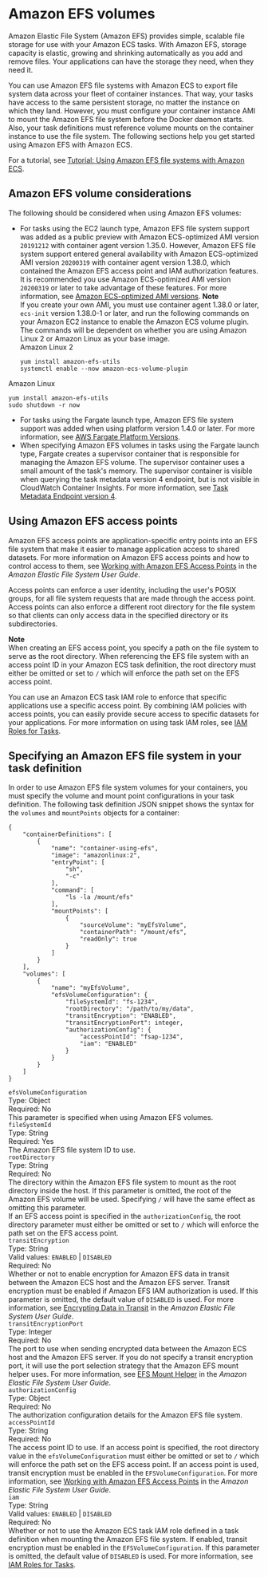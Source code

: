 # Amazon EFS volumes<a name="efs-volumes"></a>

Amazon Elastic File System \(Amazon EFS\) provides simple, scalable file storage for use with your Amazon ECS tasks\. With Amazon EFS, storage capacity is elastic, growing and shrinking automatically as you add and remove files\. Your applications can have the storage they need, when they need it\.

You can use Amazon EFS file systems with Amazon ECS to export file system data across your fleet of container instances\. That way, your tasks have access to the same persistent storage, no matter the instance on which they land\. However, you must configure your container instance AMI to mount the Amazon EFS file system before the Docker daemon starts\. Also, your task definitions must reference volume mounts on the container instance to use the file system\. The following sections help you get started using Amazon EFS with Amazon ECS\.

For a tutorial, see [Tutorial: Using Amazon EFS file systems with Amazon ECS](tutorial-efs-volumes.md)\.

## Amazon EFS volume considerations<a name="efs-volume-considerations"></a>

The following should be considered when using Amazon EFS volumes:
+ For tasks using the EC2 launch type, Amazon EFS file system support was added as a public preview with Amazon ECS\-optimized AMI version `20191212` with container agent version 1\.35\.0\. However, Amazon EFS file system support entered general availability with Amazon ECS\-optimized AMI version `20200319` with container agent version 1\.38\.0, which contained the Amazon EFS access point and IAM authorization features\. It is recommended you use Amazon ECS\-optimized AMI version `20200319` or later to take advantage of these features\. For more information, see [Amazon ECS\-optimized AMI versions](ecs-ami-versions.md)\.
**Note**  
If you create your own AMI, you must use container agent 1\.38\.0 or later, `ecs-init` version 1\.38\.0\-1 or later, and run the following commands on your Amazon EC2 instance to enable the Amazon ECS volume plugin\. The commands will be dependent on whether you are using Amazon Linux 2 or Amazon Linux as your base image\.  
Amazon Linux 2  

  ```
  yum install amazon-efs-utils
  systemctl enable --now amazon-ecs-volume-plugin
  ```
Amazon Linux  

  ```
  yum install amazon-efs-utils
  sudo shutdown -r now
  ```
+ For tasks using the Fargate launch type, Amazon EFS file system support was added when using platform version 1\.4\.0 or later\. For more information, see [AWS Fargate Platform Versions](platform_versions.md)\.
+ When specifying Amazon EFS volumes in tasks using the Fargate launch type, Fargate creates a supervisor container that is responsible for managing the Amazon EFS volume\. The supervisor container uses a small amount of the task's memory\. The supervisor container is visible when querying the task metadata version 4 endpoint, but is not visible in CloudWatch Container Insights\. For more information, see [Task Metadata Endpoint version 4](task-metadata-endpoint-v4.md)\.

## Using Amazon EFS access points<a name="efs-volume-accesspoints"></a>

Amazon EFS access points are application\-specific entry points into an EFS file system that make it easier to manage application access to shared datasets\. For more information on Amazon EFS access points and how to control access to them, see [Working with Amazon EFS Access Points](https://docs.aws.amazon.com/efs/latest/ug/efs-access-points.html) in the *Amazon Elastic File System User Guide*\.

Access points can enforce a user identity, including the user's POSIX groups, for all file system requests that are made through the access point\. Access points can also enforce a different root directory for the file system so that clients can only access data in the specified directory or its subdirectories\.

**Note**  
When creating an EFS access point, you specify a path on the file system to serve as the root directory\. When referencing the EFS file system with an access point ID in your Amazon ECS task definition, the root directory must either be omitted or set to `/` which will enforce the path set on the EFS access point\.

You can use an Amazon ECS task IAM role to enforce that specific applications use a specific access point\. By combining IAM policies with access points, you can easily provide secure access to specific datasets for your applications\. For more information on using task IAM roles, see [IAM Roles for Tasks](task-iam-roles.md)\.

## Specifying an Amazon EFS file system in your task definition<a name="specify-efs-config"></a>

In order to use Amazon EFS file system volumes for your containers, you must specify the volume and mount point configurations in your task definition\. The following task definition JSON snippet shows the syntax for the `volumes` and `mountPoints` objects for a container:

```
{
    "containerDefinitions": [
        {
            "name": "container-using-efs",
            "image": "amazonlinux:2",
            "entryPoint": [
                "sh",
                "-c"
            ],
            "command": [
                "ls -la /mount/efs"
            ],
            "mountPoints": [
                {
                    "sourceVolume": "myEfsVolume",
                    "containerPath": "/mount/efs",
                    "readOnly": true
                }
            ]
        }
    ],
    "volumes": [
        {
            "name": "myEfsVolume",
            "efsVolumeConfiguration": {
                "fileSystemId": "fs-1234",
                "rootDirectory": "/path/to/my/data",
                "transitEncryption": "ENABLED",
                "transitEncryptionPort": integer,
                "authorizationConfig": {
                    "accessPointId": "fsap-1234",
                    "iam": "ENABLED"
                }
            }
        }
    ]
}
```

`efsVolumeConfiguration`  
Type: Object  
Required: No  
This parameter is specified when using Amazon EFS volumes\.    
`fileSystemId`  
Type: String  
Required: Yes  
The Amazon EFS file system ID to use\.  
`rootDirectory`  
Type: String  
Required: No  
The directory within the Amazon EFS file system to mount as the root directory inside the host\. If this parameter is omitted, the root of the Amazon EFS volume will be used\. Specifying `/` will have the same effect as omitting this parameter\.  
If an EFS access point is specified in the `authorizationConfig`, the root directory parameter must either be omitted or set to `/` which will enforce the path set on the EFS access point\.  
`transitEncryption`  
Type: String  
Valid values: `ENABLED` \| `DISABLED`  
Required: No  
Whether or not to enable encryption for Amazon EFS data in transit between the Amazon ECS host and the Amazon EFS server\. Transit encryption must be enabled if Amazon EFS IAM authorization is used\. If this parameter is omitted, the default value of `DISABLED` is used\. For more information, see [Encrypting Data in Transit](https://docs.aws.amazon.com/efs/latest/ug/encryption-in-transit.html) in the *Amazon Elastic File System User Guide*\.  
`transitEncryptionPort`  
Type: Integer  
Required: No  
The port to use when sending encrypted data between the Amazon ECS host and the Amazon EFS server\. If you do not specify a transit encryption port, it will use the port selection strategy that the Amazon EFS mount helper uses\. For more information, see [EFS Mount Helper](https://docs.aws.amazon.com/efs/latest/ug/efs-mount-helper.html) in the *Amazon Elastic File System User Guide*\.  
`authorizationConfig`  
Type: Object  
Required: No  
The authorization configuration details for the Amazon EFS file system\.    
`accessPointId`  
Type: String  
Required: No  
The access point ID to use\. If an access point is specified, the root directory value in the `efsVolumeConfiguration` must either be omitted or set to `/` which will enforce the path set on the EFS access point\. If an access point is used, transit encryption must be enabled in the `EFSVolumeConfiguration`\. For more information, see [Working with Amazon EFS Access Points](https://docs.aws.amazon.com/efs/latest/ug/efs-access-points.html) in the *Amazon Elastic File System User Guide*\.  
`iam`  
Type: String  
Valid values: `ENABLED` \| `DISABLED`  
Required: No  
Whether or not to use the Amazon ECS task IAM role defined in a task definition when mounting the Amazon EFS file system\. If enabled, transit encryption must be enabled in the `EFSVolumeConfiguration`\. If this parameter is omitted, the default value of `DISABLED` is used\. For more information, see [IAM Roles for Tasks](https://docs.aws.amazon.com/AmazonECS/latest/developerguide/task-iam-roles.html)\.